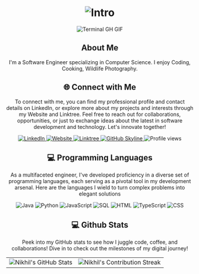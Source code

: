 <div align="center">
    <h1><img src="https://readme-typing-svg.herokuapp.com?font=Jetbrains+mono&size=40&duration=3000&color=56BDC4&center=true&vCenter=true&width=435&lines=Hi There..+I'm+Nikhil;This+is..;..my+Github..;" alt="Intro"/></h1>
    <p><img src="https://media.giphy.com/media/CuuSHzuc0O166MRfjt/giphy.gif?cid=790b7611lktsuzagd8svh6znc30lswv27s8cjdgcf6mah35i&ep=v1_gifs_search&rid=giphy.gif&ct=g" alt="Terminal GH GIF" /></p>
</div>

<div align="center">
    <h2> About Me</h2>
    <p>I'm a Software Engineer specializing in Computer Science. I enjoy Coding, Cooking, Wildlife Photography.</p>
</div>

<div align="center">
<h2 align="center" class="section-heading">🌐 Connect with Me</h2>
<p> To connect with me, you can find my professional profile and contact details on LinkedIn, or explore more about my projects and interests through my Website and Linktree. Feel free to reach out for collaborations, opportunities, or just to exchange ideas about the latest in software development and technology. Let's innovate together! </p>
<div align="center">
  <a href="https://www.linkedin.com/in/nikhil-komal-kumar/">
    <img src="https://img.shields.io/badge/NikhilYakkala-0077B5?style=for-the-badge&logo=linkedin&logoColor=white" alt="LinkedIn"/>
  </a>
  <a href="https://nikhilkkyakkala.github.io/">
    <img src="https://img.shields.io/badge/Website-8544e3?style=for-the-badge&logo=NK&logoColor=white" alt="Website"/>
  </a>
  <a href="https://linktr.ee/nikhil_yakkala">
    <img src="https://img.shields.io/badge/Linktree-39E09B?style=for-the-badge&logo=Linktree&logoColor=white" alt="Linktree"/>
  </a>
<a href="https://github.com/NikhilKKYakkala" target="_blank">
    <img src="https://img.shields.io/badge/View%20on%20GitHub-%230077B5.svg?&style=for-the-badge&logo=github&logoColor=white" alt="GitHub Skyline"/>
</a>
<img src="https://komarev.com/ghpvc/?username=NikhilKKYakkala&style=for-the-badge" alt="Profile views" />
</div>

<h2 align="center" class="section-heading">💻 Programming Languages</h2>
<p> As a multifaceted engineer, I've developed proficiency in a diverse set of programming languages, each serving as a pivotal tool in my development arsenal. Here are the languages I wield to turn complex problems into elegant solutions</p>
<div align="center">
  <img src="https://img.shields.io/badge/Java-007396?style=for-the-badge&logo=java&logoColor=white" alt="Java" />
  <img src="https://img.shields.io/badge/Python-3776AB?style=for-the-badge&logo=python&logoColor=white" alt="Python"/>
  <img src="https://img.shields.io/badge/JavaScript-F7DF1E?style=for-the-badge&logo=javascript&logoColor=black" alt="JavaScript"/>
  <img src="https://img.shields.io/badge/SQL-5391FE?style=for-the-badge&logo=sql&logoColor=white" alt="SQL"/>
  <img src="https://img.shields.io/badge/HTML-4EAA25?style=for-the-badge&logo=HTML&logoColor=white" alt="HTML"/>
  <img src="https://img.shields.io/badge/TypeScript-FA7343?style=for-the-badge&logo=Typescript&logoColor=white" alt="TypeScript"/>
  <img src="https://img.shields.io/badge/CSS-0A0A0A?style=for-the-badge&logo=CSS&logoColor=white" alt="CSS"/>
</div>

<div align="center">
<h2 align="center" class="section-heading"> 💻 Github Stats</h2>
<p>Peek into my GitHub stats to see how I juggle code, coffee, and collaborations! Dive in to check out the milestones of my digital journey!</p>
 <table align="center" width="100%" height="100%" >
    <tr>
       <td><img style="border: none;" src="https://github-profile-summary-cards.vercel.app/api/cards/profile-details?username=NikhilKKYakkala&theme=github_dark" alt="Nikhil's GitHub Stats"/></td>   
       <td><img style="border: none;" src="https://github-readme-streak-stats.herokuapp.com/?user=NikhilKKYakkala&theme=merko" alt="Nikhil's Contribution Streak"/></td>
    </tr>
 </table>
 <table align="center" width="100%" height="100%" >
    <tr>
        <td><img style="border: none;" src="https://github-profile-summary-cards.vercel.app/api/cards/stats?username=NikhilKKYakkala&theme=github_dark" alt="Nikhil's GitHub Stats"/></td>
        <td><img style="border: none;" src="https://github-profile-summary-cards.vercel.app/api/cards/productive-time?username=NikhilKKYakkala&theme=github_dark&utcOffset=10" alt="Nikhil's GitHub Stats"/>
        <td><img style="border: none;" src="https://github-profile-summary-cards.vercel.app/api/cards/repos-per-language?username=NikhilKKYakkala&theme=github_dark" alt="Nikhil's GitHub Stats"/></td>
        <td><img style="border: none;" src="https://github-profile-summary-cards.vercel.app/api/cards/most-commit-language?username=NikhilKKYakkala&theme=github_dark" alt="Nikhil's GitHub Stats"/></td>
    </tr>
 </table>
</div>

## Thanks for visiting my Profile
